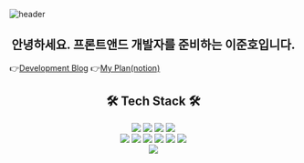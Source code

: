 ![header](https://capsule-render.vercel.app/api?type=waving&color=gradient&customColorList=0,26,13&height=300&section=header&text=Welcome!!%20&fontSize=100)
## <div align="center">안녕하세요. 프론트앤드 개발자를 준비하는 이준호입니다.</div>
👉[Development Blog](https://blog.naver.com/huj987)
👉[My Plan(notion)](https://wujuno.notion.site/Action-Projects-10ec2f8ebd6c459ba1b76658b2120b31)
## <div align="center">🛠 Tech Stack 🛠</div>
<div align="center">
<img src="https://img.shields.io/badge/TypeScript-3178C6?style=flat-square&logo=TypeScript&logoColor=white"/>
<img src="https://img.shields.io/badge/React-61DAFB?style=flat-square&logo=React&logoColor=white"/>
<img src="https://img.shields.io/badge/JavaScript-F7DF1E?style=flat-square&logo=JavaScript&logoColor=white"/>
<img src="https://img.shields.io/badge/Apollo GraphQL-311C87?style=flat-square&logo=Apollo GraphQL&logoColor=white"/>
<br/>
<img src="https://img.shields.io/badge/Pug-A86454?style=flat-square&logo=Pug&logoColor=white"/>
<img src="https://img.shields.io/badge/Express-000000?style=flat-square&logo=Express&logoColor=white"/>
<img src="https://img.shields.io/badge/Node.js-339933?style=flat-square&logo=Node.js&logoColor=white"/>
<img src="https://img.shields.io/badge/Css3-1572B6?style=flat-square&logo=Css3&logoColor=white"/>
<img src="https://img.shields.io/badge/Html5-E34F26?style=flat-square&logo=Html5&logoColor=white"/>
<img src="https://img.shields.io/badge/MongoDB-47A248?style=flat-square&logo=MongoDB&logoColor=white"/>
<br/>
<img src="https://img.shields.io/badge/PostgreSQL-4169E1?style=flat-square&logo=PostgreSQL&logoColor=white"/>
</div>
